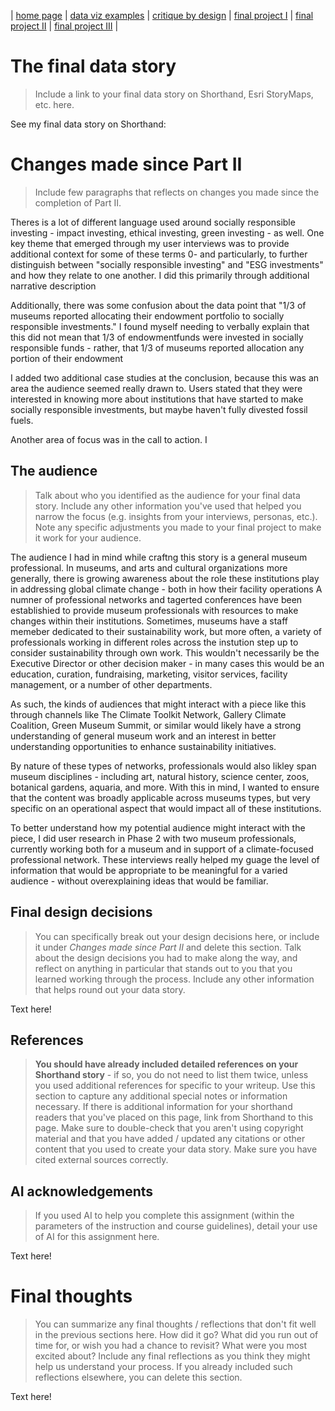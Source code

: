 | [home page](https://cmustudent.github.io/tswd-portfolio-templates/) | [data viz examples](dataviz-examples) | [critique by design](critique-by-design) | [final project I](final-project-part-one) | [final project II](final-project-part-two) | [final project III](final-project-part-three) |

# The final data story
> Include a link to your final data story on Shorthand, Esri StoryMaps, etc. here. 

See my final data story on Shorthand: 

# Changes made since Part II
> Include few paragraphs that reflects on changes you made since the completion of Part II. 

Theres is a lot of different language used around socially responsible investing - impact investing, ethical investing, green investing - as well. One key theme that emerged through my user interviews was to provide additional context for some of these terms 0- and particularly, to further distinguish between "socially responsible investing" and "ESG investments" and how they relate to one another. I did this primarily through additional narrative description 

Additionally, there was some confusion about the data point that "1/3 of museums reported allocating their endowment portfolio to socially responsible investments." I found myself needing to verbally explain that this did not mean that 1/3 of endowmentfunds were invested in socially responsible funds - rather, that 1/3 of museums reported allocation any portion of their endowment 

I added two additional case studies at the conclusion, because this was an area the audience seemed really drawn to. Users stated that they were interested in knowing more about institutions that have started to make socially responsible investments, but maybe haven't fully divested fossil fuels. 

Another area of focus was in the call to action. I 

## The audience
> Talk about who you identified as the audience for your final data story.  Include any other information you've used that helped you narrow the focus (e.g. insights from your interviews, personas, etc.).  Note any specific adjustments you made to your final project to make it work for your audience.

The audience I had in mind while craftng this story is a general museum professional. In museums, and arts and cultural organizations more generally, there is growing awareness about the role these institutions play in addressing global climate change - both in how their facility operations A numner of professional networks and tagerted conferences have been establishied to provide museum professionals with resources to make changes within their institutions. Sometimes, museums have a staff memeber dedicated to their sustainability work, but more often, a variety of professionals working in different roles across the instution step up to consider sustainability through own work. This wouldn't necessarily be the Executive Director or other decision maker - in many cases this would be an education, curation, fundraising, marketing, visitor services, facility management, or a number of other departments. 

As such, the kinds of audiences that might interact with a piece like this through channels like The Climate Toolkit Network, Gallery Climate Coalition, Green Museum Summit, or similar would likely have a strong understanding of general museum work and an interest in better understanding opportunities to enhance sustainability initiatives.

By nature of these types of networks, professionals would also likley span museum disciplines - including art, natural history, science center, zoos, botanical gardens, aquaria, and more. With this in mind, I wanted to ensure that the content was broadly applicable across museums types, but very specific on an operational aspect that would impact all of these institutions. 

To better understand how my potential audience might interact with the piece, I did user research in Phase 2 with two museum professionals, currently working both for a museum and in support of a climate-focused professional network. These interviews really helped my guage the level of information that would be appropriate to be meaningful for a varied audience - without overexplaining ideas that would be familiar. 

## Final design decisions
> You can specifically break out your design decisions here, or include it under *Changes made since Part II* and delete this section. Talk about the design decisions you had to make along the way, and reflect on anything in particular that stands out to you that you learned working through the process.  Include any other information that helps round out your data story. 

Text here!

## References
> **You should have already included detailed references on your Shorthand story** - if so, you do not need to list them twice, unless you used additional references for specific to your writeup. Use this section to capture any additional special notes or information necessary. If there is additional information for your shorthand readers that you've placed on this page, link from Shorthand to this page. Make sure to double-check that you aren't using copyright material and that you have added / updated any citations or other content that you used to create your data story.  Make sure you have cited external sources correctly.

## AI acknowledgements
> If you used AI to help you complete this assignment (within the parameters of the instruction and course guidelines), detail your use of AI for this assignment here.

Text here!

# Final thoughts
> You can summarize any final thoughts / reflections that don't fit well in the previous sections here.  How did it go?  What did you run out of time for, or wish you had a chance to revisit?  What were you most excited about?  Include any final reflections as you think they might help us understand your process.  If you already included such reflections elsewhere, you can delete this section. 

Text here!


